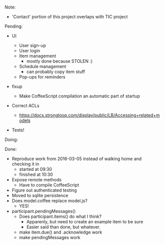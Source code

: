 Note:

  - 'Contact' portion of this project overlaps with TIC project

Pending:

  - UI
    - User sign-up
    - User login
    - Item management
      - mostly done because STOLEN :)
    - Schedule management
      - can probably copy item stuff
    - Pop-ups for reminders

  - fixup
    - Make CoffeeScript compilation an automatic part of startup

  - Correct ACLs
    - https://docs.strongloop.com/display/public/LB/Accessing+related+models

  - Tests!

Doing:


Done:
  - Reproduce work from 2016-03-05 instead of walking home and checking it in
    - started at 09:30
    - finished at 10:30
  - Expose remote methods
    - Have to compile CoffeeScript
  - Figure out authenticated testing
  - Moved to sqlite persistence
  - Does model.coffee replace model.js?
    - YES!
  - participant.pendingMessages()
    - Does participant.items() do what I think?
      - Apparenly, but need to create an example item to be sure
      - Easier said than done, but whatever.
    - make item.due() and .acknowledge work
    - make pendingMessages work


